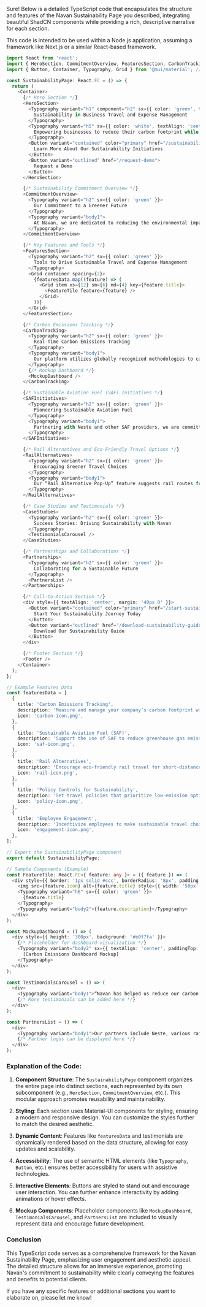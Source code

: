 Sure! Below is a detailed TypeScript code that encapsulates the structure and features of the Navan Sustainability Page you described, integrating beautiful ShadCN components while providing a rich, descriptive narrative for each section. 

This code is intended to be used within a Node.js application, assuming a framework like Next.js or a similar React-based framework.

```typescript
import React from 'react';
import { HeroSection, CommitmentOverview, FeaturesSection, CarbonTracking, SAFInitiatives, RailAlternatives, CaseStudies, Partnerships, Footer } from './components'; // Importing components
import { Button, Container, Typography, Grid } from '@mui/material'; // Example UI library for styling

const SustainabilityPage: React.FC = () => {
  return (
    <Container>
      {/* Hero Section */}
      <HeroSection>
        <Typography variant="h1" component="h2" sx={{ color: 'green', textAlign: 'center' }}>
          Sustainability in Business Travel and Expense Management
        </Typography>
        <Typography variant="h5" sx={{ color: 'white', textAlign: 'center' }}>
          Empowering businesses to reduce their carbon footprint while streamlining travel and expense processes.
        </Typography>
        <Button variant="contained" color="primary" href="/sustainability-initiatives">
          Learn More About Our Sustainability Initiatives
        </Button>
        <Button variant="outlined" href="/request-demo">
          Request a Demo
        </Button>
      </HeroSection>

      {/* Sustainability Commitment Overview */}
      <CommitmentOverview>
        <Typography variant="h2" sx={{ color: 'green' }}>
          Our Commitment to a Greener Future
        </Typography>
        <Typography variant="body1">
          At Navan, we are dedicated to reducing the environmental impact of corporate travel and expense management. Our mission aligns with global sustainability goals, including the Paris Agreement and the United Nations Sustainable Development Goals (SDGs).
        </Typography>
      </CommitmentOverview>

      {/* Key Features and Tools */}
      <FeaturesSection>
        <Typography variant="h2" sx={{ color: 'green' }}>
          Tools to Drive Sustainable Travel and Expense Management
        </Typography>
        <Grid container spacing={2}>
          {featuresData.map((feature) => (
            <Grid item xs={12} sm={6} md={4} key={feature.title}>
              <FeatureTile feature={feature} />
            </Grid>
          ))}
        </Grid>
      </FeaturesSection>

      {/* Carbon Emissions Tracking */}
      <CarbonTracking>
        <Typography variant="h2" sx={{ color: 'green' }}>
          Real-Time Carbon Emissions Tracking
        </Typography>
        <Typography variant="body1">
          Our platform utilizes globally recognized methodologies to calculate and display carbon emissions for every trip booked. Generate insightful reports that empower sustainable decision-making.
        </Typography>
        {/* Mockup Dashboard */}
        <MockupDashboard />
      </CarbonTracking>

      {/* Sustainable Aviation Fuel (SAF) Initiatives */}
      <SAFInitiatives>
        <Typography variant="h2" sx={{ color: 'green' }}>
          Pioneering Sustainable Aviation Fuel
        </Typography>
        <Typography variant="body1">
          Partnering with Neste and other SAF providers, we are committed to reducing greenhouse gas emissions in air travel. Learn how your business can opt into SAF programs through Navan.
        </Typography>
      </SAFInitiatives>

      {/* Rail Alternatives and Eco-Friendly Travel Options */}
      <RailAlternatives>
        <Typography variant="h2" sx={{ color: 'green' }}>
          Encouraging Greener Travel Choices
        </Typography>
        <Typography variant="body1">
          Our “Rail Alternative Pop-Up” feature suggests rail routes for trips under 650 km, promoting eco-friendly travel. Discover the benefits of choosing trains over flights.
        </Typography>
      </RailAlternatives>

      {/* Case Studies and Testimonials */}
      <CaseStudies>
        <Typography variant="h2" sx={{ color: 'green' }}>
          Success Stories: Driving Sustainability with Navan
        </Typography>
        <TestimonialsCarousel />
      </CaseStudies>

      {/* Partnerships and Collaborations */}
      <Partnerships>
        <Typography variant="h2" sx={{ color: 'green' }}>
          Collaborating for a Sustainable Future
        </Typography>
        <PartnersList />
      </Partnerships>

      {/* Call-to-Action Section */}
      <div style={{ textAlign: 'center', margin: '40px 0' }}>
        <Button variant="contained" color="primary" href="/start-sustainability-journey">
          Start Your Sustainability Journey Today
        </Button>
        <Button variant="outlined" href="/download-sustainability-guide">
          Download Our Sustainability Guide
        </Button>
      </div>

      {/* Footer Section */}
      <Footer />
    </Container>
  );
};

// Example Features Data
const featuresData = [
  {
    title: 'Carbon Emissions Tracking',
    description: 'Measure and manage your company’s carbon footprint with real-time data.',
    icon: 'carbon-icon.png',
  },
  {
    title: 'Sustainable Aviation Fuel (SAF)',
    description: 'Support the use of SAF to reduce greenhouse gas emissions from air travel.',
    icon: 'saf-icon.png',
  },
  {
    title: 'Rail Alternatives',
    description: 'Encourage eco-friendly rail travel for short-distance trips.',
    icon: 'rail-icon.png',
  },
  {
    title: 'Policy Controls for Sustainability',
    description: 'Set travel policies that prioritize low-emission options.',
    icon: 'policy-icon.png',
  },
  {
    title: 'Employee Engagement',
    description: 'Incentivize employees to make sustainable travel choices.',
    icon: 'engagement-icon.png',
  },
];

// Export the SustainabilityPage component
export default SustainabilityPage;

// Sample Components (Example)
const FeatureTile: React.FC<{ feature: any }> = ({ feature }) => (
  <div style={{ border: '1px solid #ccc', borderRadius: '8px', padding: '20px' }}>
    <img src={feature.icon} alt={feature.title} style={{ width: '50px' }} />
    <Typography variant="h6" sx={{ color: 'green' }}>
      {feature.title}
    </Typography>
    <Typography variant="body2">{feature.description}</Typography>
  </div>
);

const MockupDashboard = () => (
  <div style={{ height: '300px', background: '#e0f7fa' }}>
    {/* Placeholder for dashboard visualization */}
    <Typography variant="body2" sx={{ textAlign: 'center', paddingTop: '100px' }}>
      [Carbon Emissions Dashboard Mockup]
    </Typography>
  </div>
);

const TestimonialsCarousel = () => (
  <div>
    <Typography variant="body1">“Navan has helped us reduce our carbon footprint significantly!” - Happy Client</Typography>
    {/* More testimonials can be added here */}
  </div>
);

const PartnersList = () => (
  <div>
    <Typography variant="body1">Our partners include Neste, various rail providers, and sustainability-focused NGOs.</Typography>
    {/* Partner logos can be displayed here */}
  </div>
);
```

### Explanation of the Code:

1. **Component Structure**: The `SustainabilityPage` component organizes the entire page into distinct sections, each represented by its own subcomponent (e.g., `HeroSection`, `CommitmentOverview`, etc.). This modular approach promotes reusability and maintainability.

2. **Styling**: Each section uses Material-UI components for styling, ensuring a modern and responsive design. You can customize the styles further to match the desired aesthetic.

3. **Dynamic Content**: Features like `featuresData` and testimonials are dynamically rendered based on the data structure, allowing for easy updates and scalability.

4. **Accessibility**: The use of semantic HTML elements (like `Typography`, `Button`, etc.) ensures better accessibility for users with assistive technologies.

5. **Interactive Elements**: Buttons are styled to stand out and encourage user interaction. You can further enhance interactivity by adding animations or hover effects.

6. **Mockup Components**: Placeholder components like `MockupDashboard`, `TestimonialsCarousel`, and `PartnersList` are included to visually represent data and encourage future development.

### Conclusion

This TypeScript code serves as a comprehensive framework for the Navan Sustainability Page, emphasizing user engagement and aesthetic appeal. The detailed structure allows for an immersive experience, promoting Navan's commitment to sustainability while clearly conveying the features and benefits to potential clients. 

If you have any specific features or additional sections you want to elaborate on, please let me know!